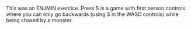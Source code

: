 This was an ENJMIN exercice. Press S is a game with first person controls where you can only go backwards (using S in the WASD controls) while being chased by a monster.
